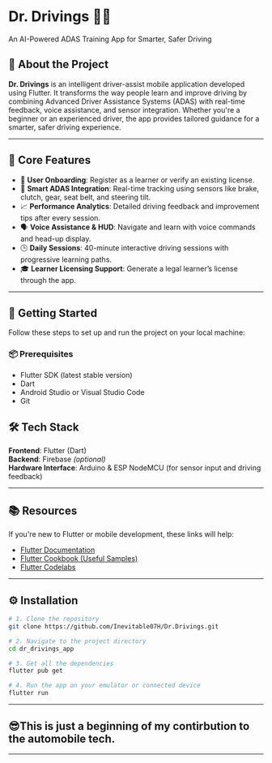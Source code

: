 # Dr. Drivings 🚗📱  
An AI-Powered ADAS Training App for Smarter, Safer Driving

## 📱 About the Project

**Dr. Drivings** is an intelligent driver-assist mobile application developed using Flutter. It transforms the way people learn and improve driving by combining Advanced Driver Assistance Systems (ADAS) with real-time feedback, voice assistance, and sensor integration. Whether you're a beginner or an experienced driver, the app provides tailored guidance for a smarter, safer driving experience.

---

## 🎯 Core Features

- 👤 **User Onboarding**: Register as a learner or verify an existing license.
- 🧠 **Smart ADAS Integration**: Real-time tracking using sensors like brake, clutch, gear, seat belt, and steering tilt.
- 📈 **Performance Analytics**: Detailed driving feedback and improvement tips after every session.
- 🗣️ **Voice Assistance & HUD**: Navigate and learn with voice commands and head-up display.
- 🕒 **Daily Sessions**: 40-minute interactive driving sessions with progressive learning paths.
- 🎓 **Learner Licensing Support**: Generate a legal learner’s license through the app.

---

## 🚀 Getting Started

Follow these steps to set up and run the project on your local machine:

### 📦 Prerequisites

- Flutter SDK (latest stable version)
- Dart
- Android Studio or Visual Studio Code
- Git

## 🛠️ Tech Stack  
**Frontend**: Flutter (Dart)  
**Backend**: Firebase *(optional)*  
**Hardware Interface**: Arduino & ESP NodeMCU (for sensor input and driving feedback)

---

## 📚 Resources  
If you're new to Flutter or mobile development, these links will help:

- [Flutter Documentation](https://flutter.dev/docs)  
- [Flutter Cookbook (Useful Samples)](https://flutter.dev/docs/cookbook)  
- [Flutter Codelabs](https://flutter.dev/docs/codelabs)

---

## ⚙️ Installation

```bash
# 1. Clone the repository
git clone https://github.com/Inevitable07H/Dr.Drivings.git

# 2. Navigate to the project directory
cd dr_drivings_app

# 3. Get all the dependencies
flutter pub get

# 4. Run the app on your emulator or connected device
flutter run
```

---

## 😎This is just a beginning of my contirbution to the automobile tech. 

---


